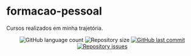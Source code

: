 # formacao-pessoal
 Cursos realizados em minha trajetória.
<p align="center">
  <img alt="GitHub language count" src="https://img.shields.io/github/languages/count/yurigregorio/learning-resources">

  <img alt="Repository size" src="https://img.shields.io/github/repo-size/yurigregorio/learning-resources">

  <a href="https://github.com/yurigregorio/learning-resources/master">
    <img alt="GitHub last commit" src="https://img.shields.io/github/last-commit/yurigregorio/learning-resources">
  </a>

  <a href="https://github.com/yurigregorio/learning-resources/issues">
    <img alt="Repository issues" src="https://img.shields.io/github/issues/yurigregorio/learning-resources">
  </a>

</p>
